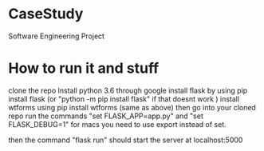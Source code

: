# CaseStudy
Software Engineering Project

# How to run it and stuff
clone the repo
Install python 3.6 through google
install flask by using pip install flask (or "python -m pip install flask" if that doesnt work )
install wtforms using pip install wtforms (same as above)
then go into your cloned repo
run the commands "set FLASK_APP=app.py"
and "set FLASK_DEBUG=1"
for macs you need to use export instead of set.

then the command "flask run" should start the server at localhost:5000
